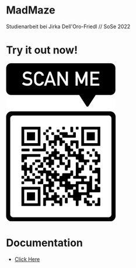 # MadMaze

Studienarbeit bei Jirka Dell'Oro-Friedl // SoSe 2022

# Try it out now!

![QR Code](QRToGame.png)

# Documentation
- [Click Here](https://github.com/vale-sch/MadMaze/blob/main/MadMaze-Dokumentation.pdf) 
